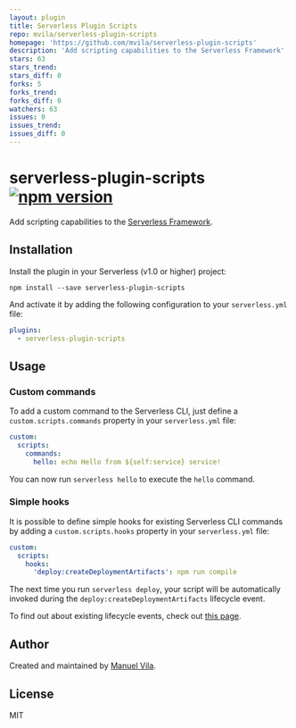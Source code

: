 ```yaml
---
layout: plugin
title: Serverless Plugin Scripts
repo: mvila/serverless-plugin-scripts
homepage: 'https://github.com/mvila/serverless-plugin-scripts'
description: 'Add scripting capabilities to the Serverless Framework'
stars: 63
stars_trend: 
stars_diff: 0
forks: 5
forks_trend: 
forks_diff: 0
watchers: 63
issues: 0
issues_trend: 
issues_diff: 0
---
```



# serverless-plugin-scripts [![npm version](https://img.shields.io/npm/v/serverless-plugin-scripts.svg)](https://www.npmjs.com/package/serverless-plugin-scripts)

Add scripting capabilities to the [Serverless Framework](https://serverless.com/framework/).

## Installation

Install the plugin in your Serverless (v1.0 or higher) project:

```
npm install --save serverless-plugin-scripts
```

And activate it by adding the following configuration to your `serverless.yml` file:

```yaml
plugins:
  - serverless-plugin-scripts
```

## Usage

### Custom commands

To add a custom command to the Serverless CLI, just define a `custom.scripts.commands` property in your `serverless.yml` file:

```yaml
custom:
  scripts:
    commands:
      hello: echo Hello from ${self:service} service!
```

You can now run `serverless hello` to execute the `hello` command.

### Simple hooks

It is possible to define simple hooks for existing Serverless CLI commands by adding a `custom.scripts.hooks` property in your `serverless.yml` file:

```yaml
custom:
  scripts:
    hooks:
      'deploy:createDeploymentArtifacts': npm run compile
```

The next time you run `serverless deploy`, your script will be automatically invoked during the `deploy:createDeploymentArtifacts` lifecycle event.

To find out about existing lifecycle events, check out [this page](https://gist.github.com/HyperBrain/50d38027a8f57778d5b0f135d80ea406).

## Author

Created and maintained by [Manuel Vila](https://github.com/mvila).

## License

MIT
